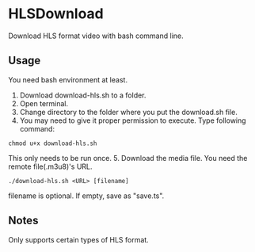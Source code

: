 # HLSDownload
Download HLS format video with bash command line.

## Usage
You need bash environment at least.
1. Download download-hls.sh to a folder.
2. Open terminal.
3. Change directory to the folder where you put the download.sh file.
4. You may need to give it proper permission to execute. Type following command:
```
chmod u+x download-hls.sh
```
This only needs to be run once.
5. Download the media file. You need the remote file(.m3u8)'s URL.
```
./download-hls.sh <URL> [filename]
```
filename is optional. If empty, save as "save.ts".

## Notes
Only supports certain types of HLS format.